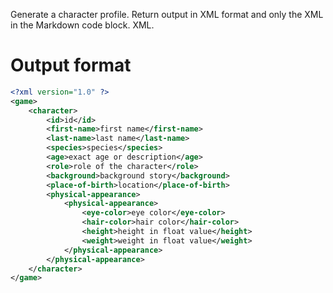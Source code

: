 Generate a character profile. Return output in XML format and only the XML in the Markdown code block. XML.

# Output format
```xml
<?xml version="1.0" ?>
<game>
	<character>
		<id>id</id>
		<first-name>first name</first-name>
		<last-name>last name</last-name>
		<species>species</species>
		<age>exact age or description</age>
		<role>role of the character</role>
		<background>background story</background>
		<place-of-birth>location</place-of-birth>
		<physical-appearance>
			<physical-appearance>
				<eye-color>eye color</eye-color>
				<hair-color>hair color</hair-color>
				<height>height in float value</height>
				<weight>weight in float value</weight>
			</physical-appearance>
		</physical-appearance>
	</character>
</game>
```